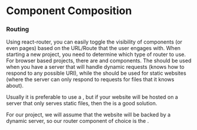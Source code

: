 # Component Composition

### Routing
Using react-router, you can easily toggle the visibility of components (or even pages) based on the URL/Route that the user engages with.
When starting a new project, you need to determine which type of router to use. For browser based projects, there are <BrowserRouter> and <HashRouter> components. The <BrowserRouter> should be used when you have a server that will handle dynamic requests (knows how to respond to any possible URI), while the <HashRouter> should be used for static websites (where the server can only respond to requests for files that it knows about).

Usually it is preferable to use a <BrowserRouter>, but if your website will be hosted on a server that only serves static files, then the <HashRouter> is a good solution.

For our project, we will assume that the website will be backed by a dynamic server, so our router component of choice is the <BrowserRouter>.
